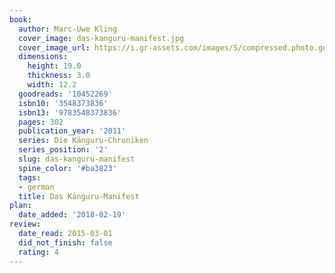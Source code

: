 ```yaml
---
book:
  author: Marc-Uwe Kling
  cover_image: das-kanguru-manifest.jpg
  cover_image_url: https://i.gr-assets.com/images/S/compressed.photo.goodreads.com/books/1327948550l/10452269._SX98_.jpg
  dimensions:
    height: 19.0
    thickness: 3.0
    width: 12.2
  goodreads: '10452269'
  isbn10: '3548373836'
  isbn13: '9783548373836'
  pages: 302
  publication_year: '2011'
  series: Die Känguru-Chroniken
  series_position: '2'
  slug: das-kanguru-manifest
  spine_color: '#ba3823'
  tags:
  - german
  title: Das Känguru-Manifest
plan:
  date_added: '2018-02-19'
review:
  date_read: 2015-03-01
  did_not_finish: false
  rating: 4
---
```

